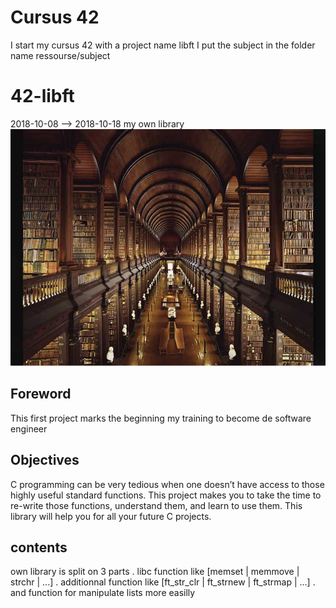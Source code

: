 # Cursus 42
I start my cursus 42 with a project name libft
I put the subject in the folder name ressourse/subject

# 42-libft
2018-10-08 --> 2018-10-18
my own library
![Screenshot](ressources/img/library.png)

## Foreword
This first project marks the beginning my training to become de software engineer

## Objectives
C programming can be very tedious when one doesn’t have access to those highly useful
standard functions. This project makes you to take the time to re-write those functions,
understand them, and learn to use them. This library will help you for all your future C
projects.

## contents
own library is split on 3 parts
. libc function like [memset | memmove | strchr | ...]
. additionnal function like [ft_str_clr | ft_strnew | ft_strmap | ...]
. and function for manipulate lists more easilly


